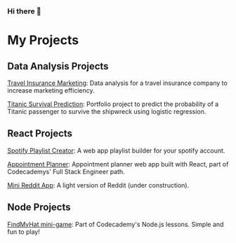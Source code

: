 ### Hi there 👋

<!--
**edgarflauzino/edgarflauzino** is a ✨ _special_ ✨ repository because its `README.md` (this file) appears on your GitHub profile.

Here are some ideas to get you started:

- 🔭 I’m currently working on ...
- 🌱 I’m currently learning ...
- 👯 I’m looking to collaborate on ...
- 🤔 I’m looking for help with ...
- 💬 Ask me about ...
- 📫 How to reach me: ...
- 😄 Pronouns: ...
- ⚡ Fun fact: ...
-->

# My Projects

## Data Analysis Projects

[Travel Insurance Marketing](https://github.com/edgarflauzino/travel_insurance_analysis): Data analysis for a travel insurance company to increase marketing efficiency.

[Titanic Survival Prediction](URL): Portfolio project to predict the probability of a Titanic passenger to survive the shipwreck using logistic regression.

## React Projects

[Spotify Playlist Creator](https://github.com/edgarflauzino/spotify-playlist-creator): A web app playlist builder for your spotify account.

[Appointment Planner](https://github.com/edgarflauzino/appointment-planner): Appointment planner web app built with React, part of Codecademys' Full Stack Engineer path.

[Mini Reddit App](https://github.com/edgarflauzino/reddit-app): A light version of Reddit (under construction).

## Node Projects

[FindMyHat mini-game](https://github.com/edgarflauzino/find-my-hat-game): Part of Codecademy's Node.js lessons. Simple and fun to play!
